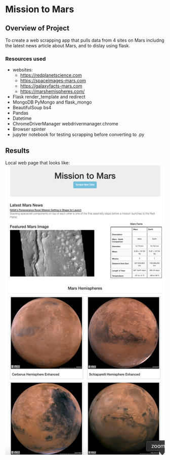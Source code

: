 # Mission to Mars

## Overview of Project 
To create a web scrapping app that pulls data from 4 sites on Mars includng the latest news article about Mars, and to dislay using flask.

### Resources used
- websites:
  - https://redplanetscience.com
  - https://spaceimages-mars.com
  - https://galaxyfacts-mars.com
  - https://marshemispheres.com/
- Flask render_template and redirect
- MongoDB PyMongo and flask_mongo
- BeautifulSoup bs4
- Pandas
- Datetime
- ChromeDriverManager webdrivermanager.chrome
- Browser spinter
- jupyter notebook for testing scrapping before converting to .py

## Results
Local web page that looks like:
![image](https://github.com/trosie3/Mission-to-Mars/blob/main/marslocalwebpage.png)
